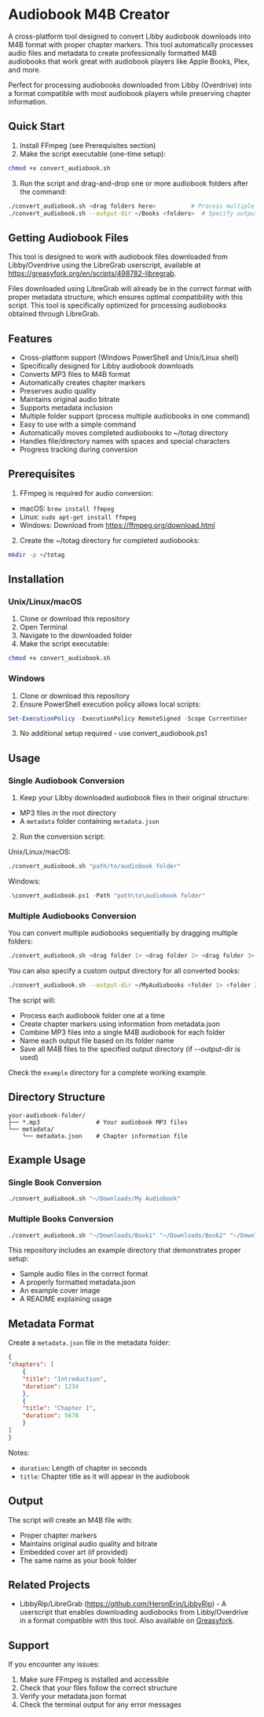 # Audiobook M4B Creator

A cross-platform tool designed to convert Libby audiobook downloads into M4B format with proper chapter markers. This tool automatically processes audio files and metadata to create professionally formatted M4B audiobooks that work great with audiobook players like Apple Books, Plex, and more.

Perfect for processing audiobooks downloaded from Libby (Overdrive) into a format compatible with most audiobook players while preserving chapter information.

## Quick Start

1. Install FFmpeg (see Prerequisites section)
2. Make the script executable (one-time setup):
```bash
chmod +x convert_audiobook.sh
```
3. Run the script and drag-and-drop one or more audiobook folders after the command:
```bash
./convert_audiobook.sh <drag folders here>          # Process multiple folders
./convert_audiobook.sh --output-dir ~/Books <folders>  # Specify output directory
```

## Getting Audiobook Files

This tool is designed to work with audiobook files downloaded from Libby/Overdrive using the LibreGrab userscript, available at https://greasyfork.org/en/scripts/498782-libregrab.

Files downloaded using LibreGrab will already be in the correct format with proper metadata structure, which ensures optimal compatibility with this script. This tool is specifically optimized for processing audiobooks obtained through LibreGrab.

## Features

- Cross-platform support (Windows PowerShell and Unix/Linux shell)
- Specifically designed for Libby audiobook downloads
- Converts MP3 files to M4B format
- Automatically creates chapter markers
- Preserves audio quality
- Maintains original audio bitrate
- Supports metadata inclusion
- Multiple folder support (process multiple audiobooks in one command)
- Easy to use with a simple command
- Automatically moves completed audiobooks to ~/totag directory
- Handles file/directory names with spaces and special characters
- Progress tracking during conversion

## Prerequisites

1. FFmpeg is required for audio conversion:
- macOS: `brew install ffmpeg`
- Linux: `sudo apt-get install ffmpeg`
- Windows: Download from https://ffmpeg.org/download.html

2. Create the ~/totag directory for completed audiobooks:
```bash
mkdir -p ~/totag
```

## Installation

### Unix/Linux/macOS
1. Clone or download this repository
2. Open Terminal
3. Navigate to the downloaded folder
4. Make the script executable:
```bash
chmod +x convert_audiobook.sh
```

### Windows
1. Clone or download this repository
2. Ensure PowerShell execution policy allows local scripts:
```powershell
Set-ExecutionPolicy -ExecutionPolicy RemoteSigned -Scope CurrentUser
```
3. No additional setup required - use convert_audiobook.ps1

## Usage

### Single Audiobook Conversion
1. Keep your Libby downloaded audiobook files in their original structure:
- MP3 files in the root directory
- A `metadata` folder containing `metadata.json`

2. Run the conversion script:

Unix/Linux/macOS:
```bash
./convert_audiobook.sh "path/to/audiobook folder"
```

Windows:
```powershell
.\convert_audiobook.ps1 -Path "path\to\audiobook folder"
```

### Multiple Audiobooks Conversion
You can convert multiple audiobooks sequentially by dragging multiple folders:
```bash
./convert_audiobook.sh <drag folder 1> <drag folder 2> <drag folder 3>
```

You can also specify a custom output directory for all converted books:
```bash
./convert_audiobook.sh --output-dir ~/MyAudiobooks <folder 1> <folder 2> <folder 3>
```

The script will:
- Process each audiobook folder one at a time
- Create chapter markers using information from metadata.json
- Combine MP3 files into a single M4B audiobook for each folder
- Name each output file based on its folder name
- Save all M4B files to the specified output directory (if --output-dir is used)

Check the `example` directory for a complete working example.

## Directory Structure

```
your-audiobook-folder/
├── *.mp3                # Your audiobook MP3 files
└── metadata/
    └── metadata.json    # Chapter information file
```

## Example Usage

### Single Book Conversion
```bash
./convert_audiobook.sh "~/Downloads/My Audiobook"
```

### Multiple Books Conversion
```bash
./convert_audiobook.sh "~/Downloads/Book1" "~/Downloads/Book2" "~/Downloads/Book3"
```

This repository includes an example directory that demonstrates proper setup:
- Sample audio files in the correct format
- A properly formatted metadata.json
- An example cover image
- A README explaining usage

## Metadata Format

Create a `metadata.json` file in the metadata folder:

```json
{
"chapters": [
    {
    "title": "Introduction",
    "duration": 1234
    },
    {
    "title": "Chapter 1",
    "duration": 5678
    }
]
}
```

Notes:
- `duration`: Length of chapter in seconds
- `title`: Chapter title as it will appear in the audiobook

## Output

The script will create an M4B file with:
- Proper chapter markers
- Maintains original audio quality and bitrate
- Embedded cover art (if provided)
- The same name as your book folder


## Related Projects

- LibbyRip/LibreGrab (https://github.com/HeronErin/LibbyRip) - A userscript that enables downloading audiobooks from Libby/Overdrive in a format compatible with this tool. Also available on [Greasyfork](https://greasyfork.org/en/scripts/498782-libregrab).

## Support

If you encounter any issues:
1. Make sure FFmpeg is installed and accessible
2. Check that your files follow the correct structure
3. Verify your metadata.json format
4. Check the terminal output for any error messages

